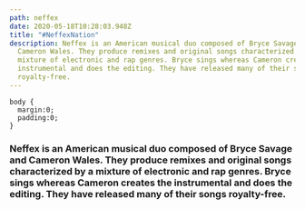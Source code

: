 ```yaml
---
path: neffex
date: 2020-05-18T10:28:03.948Z
title: "#NeffexNation"
description: Neffex is an American musical duo composed of Bryce Savage and
  Cameron Wales. They produce remixes and original songs characterized by a
  mixture of electronic and rap genres. Bryce sings whereas Cameron creates the
  instrumental and does the editing. They have released many of their songs
  royalty-free.
---
```





```
body {
  margin:0;
  padding:0;
}
```

### Neffex is an American musical duo composed of Bryce Savage and Cameron Wales. They produce remixes and original songs characterized by a mixture of electronic and rap genres. Bryce sings whereas Cameron creates the instrumental and does the editing. They have released many of their songs royalty-free.